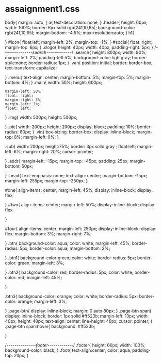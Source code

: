 # assaignment1.css
body{
    margin: auto;
}
a{
    text-decoration: none;
}
.header{
    height: 60px;
    width: 100%;
    border: 6px solid rgb(241,10,65);
    background-color: rgb(241,10,65);
    margin-bottom: -4.5%;
    max-resolution:auto;
}
h1{
    
}
#icon{
    float:left;
    margin-left: 2%;
    margin-top: -1%;
}
#social{
    float: right;
    margin-top: 6px;
}
.slogo{
    height: 40px;
    width: 40px;
    padding-right: 5px;
}
/*---------------search-------------*/
.search{ 
    height: 800px;
    width: 90%;
    margin-left: 2%;
    padding-left:5%;
    background-color: lightgray;
    border-style:none;
    border-radius: 1px;
}
.van{
    position: initial;
    border: border-box;
    text-transform: capitalize;
    
}
.menu{
    text-align: center;
    margin-bottom: 5%;
    margin-top: 5%;
    margin-bottom: 4%;
}
.main{
    width: 50%;
    height: 600px;
    
    margin-left: 50%;
    float: right;
    margin-right: 3%;
    margin-left: 2%;
    float: left;
}
.img{
    width: 500px;
    height: 500px;

}
.pic{
    width: 200px;
    height: 200px;
    display: block;
    padding: 10%;
    border-radius: 80px;
}
.vin{
    box-sizing: border-box;
    display: inline-block;
    margin-top: 8%;
    margin-left: 0%;
}
   

.sub{
    width: 200px;
    height:75%;
    border: 3px solid gray ;
    float:left;
    margin-left: 6%;
    margin-right: 20%;
    cursor: pointer;
    
}
.addr{
    margin-left: -15px;
    margin-top: -45px;
   padding: 25px;
   margin-bottom: 50px;

}
.head{
    text-emphasis: none;
    text-align: center;
    margin-bottom: -15px;
    margin-left: 255px;
    margin-top: -250px;
}

#one{
    align-items: center;
    margin-left: 45%;
    display: inline-block;
    display: flex;
    
}
#two{
    align-items: center;
    margin-left: 50%;
    display: inline-block;
    display: flex;
    
  
}

#four{
    align-items: center;
    margin-left: 250px;
    display: inline-block;
    display: flex;
    margin-bottom: 3%;
    margin-right: 7%;
    

}
.btn{
    background-color: aqua;
    color: white;
    margin-left: 45%;
    border-radius: 5px;
    border-color: aqua;
    margin-bottom: 2%;
    
    
}
.btn1{
    background-color:green;
    color: white;
    border-radius: 5px;
    border-color: green;
    margin-left: 3%;
    
    
}
.btn2{
    background-color: red;
    border-radius: 5px;
    color: white;
    border-color: red;
    margin-left: 45%;
    
    
}

.btn3{
    background-color: orange;
    color: white;
    border-radius: 5px;
    border-color: orange;
    margin-left: 3%;
    
}
.page-btn{
    display: inline-block;
    margin: 0 auto 80px;
}
.page-btn span{
    display: inline-block;
    border: 1px solid #ff523b;
    margin-left: 10px;
    width: 40px;
    height: 40px;
    text-align: center;
    line-height: 40px;
    cursor: pointer;
}
.page-btn span:hover{
    background: #ff523b;

}

/*---------------footer-------------*/
.footer{
    height: 60px;
    width: 100%;
    background-color: black;
}
.foot{
    text-align:center;
    color: aqua;
    padding-top: 20px;
}

